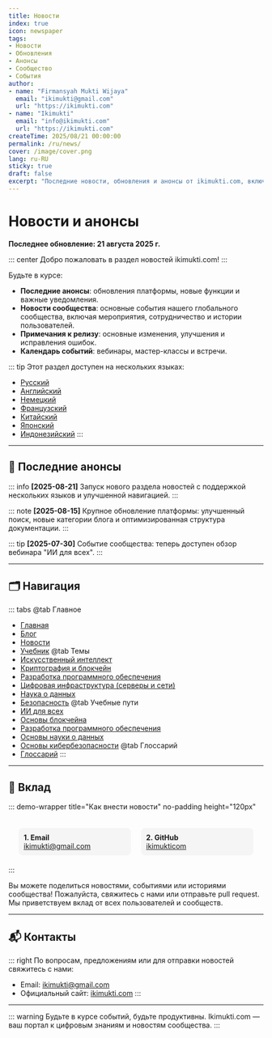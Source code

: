 ```yaml
---
title: Новости
index: true
icon: newspaper
tags:
- Новости
- Обновления
- Анонсы
- Сообщество
- События
author:
- name: "Firmansyah Mukti Wijaya"
  email: "ikimukti@gmail.com"
  url: "https://ikimukti.com"
- name: "Ikimukti"
  email: "info@ikimukti.com"
  url: "https://ikimukti.com"
createTime: 2025/08/21 00:00:00
permalink: /ru/news/
cover: /image/cover.png
lang: ru-RU
sticky: true
draft: false
excerpt: "Последние новости, обновления и анонсы от ikimukti.com, включая события сообщества, изменения платформы и важные уведомления."
---
```


# Новости и анонсы

**Последнее обновление: 21 августа 2025 г.**

::: center
Добро пожаловать в раздел новостей ikimukti.com!
:::

Будьте в курсе:

- **Последние анонсы**: обновления платформы, новые функции и важные уведомления.
- **Новости сообщества**: основные события нашего глобального сообщества, включая мероприятия, сотрудничество и истории пользователей.
- **Примечания к релизу**: основные изменения, улучшения и исправления ошибок.
- **Календарь событий**: вебинары, мастер-классы и встречи.

::: tip
Этот раздел доступен на нескольких языках:
- [Русский](/ru/news/)
- [Английский](/news/)
- [Немецкий](/de/news/)
- [Французский](/fr/news/)
- [Китайский](/zh/news/)
- [Японский](/ja/news/)
- [Индонезийский](/id/news/)
:::

---

## 📰 Последние анонсы

::: info
**[2025-08-21]** Запуск нового раздела новостей с поддержкой нескольких языков и улучшенной навигацией.
:::

::: note
**[2025-08-15]** Крупное обновление платформы: улучшенный поиск, новые категории блога и оптимизированная структура документации.
:::

::: tip
**[2025-07-30]** Событие сообщества: теперь доступен обзор вебинара "ИИ для всех".
:::

---

## 🗂️ Навигация

::: tabs
@tab Главное
- [Главная](/ru/)
- [Блог](/ru/blog/)
- [Новости](/ru/news/)
- [Учебник](/ru/tutorial/)
@tab Темы
- [Искусственный интеллект](/ru/topics/artificial-intelligence/)
- [Криптография и блокчейн](/ru/topics/cryptography-and-blockchain/)
- [Разработка программного обеспечения](/ru/topics/software-development/)
- [Цифровая инфраструктура (серверы и сети)](/ru/topics/infrastructure-digital-server-and-network/)
- [Наука о данных](/ru/topics/data-science/)
- [Безопасность](/ru/topics/security/)
@tab Учебные пути
- [ИИ для всех](/ru/learning-paths/ai-for-everyone/)
- [Основы блокчейна](/ru/learning-paths/blockchain-basics/)
- [Разработка программного обеспечения](/ru/learning-paths/software-development/)
- [Основы науки о данных](/ru/learning-paths/data-science-fundamentals/)
- [Основы кибербезопасности](/ru/learning-paths/cybersecurity-essentials/)
@tab Глоссарий
- [Глоссарий](/ru/glossary/)
:::

---

## 🤝 Вклад

::: demo-wrapper title="Как внести новости" no-padding height="120px"
<div style="display: flex; gap: 20px; padding: 20px;">
	<div style="background: #f5f5f5; padding: 10px; border-radius: 8px; flex: 1;">
		<strong>1. Email</strong><br>
		<a href="mailto:ikimukti@gmail.com">ikimukti@gmail.com</a>
	</div>
	<div style="background: #f5f5f5; padding: 10px; border-radius: 8px; flex: 1;">
		<strong>2. GitHub</strong><br>
		<a href="https://github.com/ikimukticom">ikimukticom</a>
	</div>
</div>
:::

Вы можете поделиться новостями, событиями или историями сообщества! Пожалуйста, свяжитесь с нами или отправьте pull request. Мы приветствуем вклад от всех пользователей и сообществ.

---

## 📬 Контакты

::: right
По вопросам, предложениям или для отправки новостей свяжитесь с нами:

- Email: [ikimukti@gmail.com](mailto:ikimukti@gmail.com)
- Официальный сайт: [ikimukti.com](https://ikimukti.com)
:::

---

::: warning
Будьте в курсе событий, будьте продуктивны. Ikimukti.com — ваш портал к цифровым знаниям и новостям сообщества.
:::
